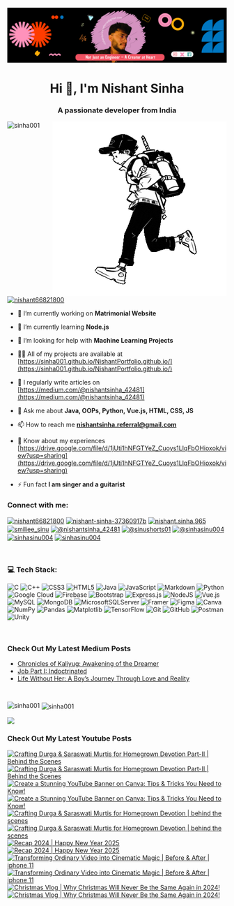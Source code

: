 [![MasterHead](head.png)](https://www.linkedin.com/in/nishant-sinha-37360917b/)


<h1 align="center">Hi 👋, I'm Nishant Sinha</h1>
<h3 align="center">A passionate developer from India</h3>

<img align="right" alt = "Coding" width = "400" src = "runner.gif">

<p align="left"> <img src="https://komarev.com/ghpvc/?username=sinha001&label=Profile%20views&color=0e75b6&style=flat" alt="sinha001" /> </p>


<p align="left"> <a href="https://twitter.com/nishant66821800" target="blank"><img src="https://img.shields.io/twitter/follow/nishant66821800?logo=twitter&style=for-the-badge" alt="nishant66821800" /></a> </p>

- 🔭 I’m currently working on **Matrimonial Website**

- 🌱 I’m currently learning **Node.js**

- 🤝 I’m looking for help with **Machine Learning Projects**

- 👨‍💻 All of my projects are available at [https://sinha001.github.io/NishantPortfolio.github.io/](https://sinha001.github.io/NishantPortfolio.github.io/)

- 📝 I regularly write articles on [https://medium.com/@nishantsinha_42481](https://medium.com/@nishantsinha_42481)

- 💬 Ask me about **Java, OOPs, Python, Vue.js, HTML, CSS, JS**

- 📫 How to reach me **nishantsinha.referral@gmail.com**

- 📄 Know about my experiences [https://drive.google.com/file/d/1jUti1hNFGTYeZ_Cuoys1LlqFbOHioxok/view?usp=sharing](https://drive.google.com/file/d/1jUti1hNFGTYeZ_Cuoys1LlqFbOHioxok/view?usp=sharing)

- ⚡ Fun fact **I am singer and a guitarist**



<h3 align="left">Connect with me:</h3>
<p align="left">
<a href="https://twitter.com/nishant66821800" target="blank"><img align="center" src="https://raw.githubusercontent.com/rahuldkjain/github-profile-readme-generator/master/src/images/icons/Social/twitter.svg" alt="nishant66821800" height="30" width="40" /></a>
<a href="https://linkedin.com/in/nishant-sinha-37360917b" target="blank"><img align="center" src="https://raw.githubusercontent.com/rahuldkjain/github-profile-readme-generator/master/src/images/icons/Social/linked-in-alt.svg" alt="nishant-sinha-37360917b" height="30" width="40" /></a>
<a href="https://fb.com/nishant.sinha.965" target="blank"><img align="center" src="https://raw.githubusercontent.com/rahuldkjain/github-profile-readme-generator/master/src/images/icons/Social/facebook.svg" alt="nishant.sinha.965" height="30" width="40" /></a>
<a href="https://instagram.com/smiliee_sinu" target="blank"><img align="center" src="https://raw.githubusercontent.com/rahuldkjain/github-profile-readme-generator/master/src/images/icons/Social/instagram.svg" alt="smiliee_sinu" height="30" width="40" /></a>
<a href="https://medium.com/@nishantsinha_42481" target="blank"><img align="center" src="https://raw.githubusercontent.com/rahuldkjain/github-profile-readme-generator/master/src/images/icons/Social/medium.svg" alt="@nishantsinha_42481" height="30" width="40" /></a>
<a href="https://www.youtube.com/@sinushorts01" target="blank"><img align="center" src="https://raw.githubusercontent.com/rahuldkjain/github-profile-readme-generator/master/src/images/icons/Social/youtube.svg" alt="@sinushorts01" height="30" width="40" /></a>
<a href="https://www.hackerrank.com/@sinhasinu004" target="blank"><img align="center" src="https://raw.githubusercontent.com/rahuldkjain/github-profile-readme-generator/master/src/images/icons/Social/hackerrank.svg" alt="@sinhasinu004" height="30" width="40" /></a>
<a href="https://www.leetcode.com/sinhasinu004" target="blank"><img align="center" src="https://raw.githubusercontent.com/rahuldkjain/github-profile-readme-generator/master/src/images/icons/Social/leet-code.svg" alt="sinhasinu004" height="30" width="40" /></a>
<a href="https://auth.geeksforgeeks.org/user/sinhasinu004" target="blank"><img align="center" src="https://raw.githubusercontent.com/rahuldkjain/github-profile-readme-generator/master/src/images/icons/Social/geeks-for-geeks.svg" alt="sinhasinu004" height="30" width="40" /></a>
</p>
<br/>

### 💻 Tech Stack:
![C](https://img.shields.io/badge/c-%2300599C.svg?style=for-the-badge&logo=c&logoColor=white) ![C++](https://img.shields.io/badge/c++-%2300599C.svg?style=for-the-badge&logo=c%2B%2B&logoColor=white) ![CSS3](https://img.shields.io/badge/css3-%231572B6.svg?style=for-the-badge&logo=css3&logoColor=white) ![HTML5](https://img.shields.io/badge/html5-%23E34F26.svg?style=for-the-badge&logo=html5&logoColor=white) ![Java](https://img.shields.io/badge/java-%23ED8B00.svg?style=for-the-badge&logo=openjdk&logoColor=white) ![JavaScript](https://img.shields.io/badge/javascript-%23323330.svg?style=for-the-badge&logo=javascript&logoColor=%23F7DF1E) ![Markdown](https://img.shields.io/badge/markdown-%23000000.svg?style=for-the-badge&logo=markdown&logoColor=white) ![Python](https://img.shields.io/badge/python-3670A0?style=for-the-badge&logo=python&logoColor=ffdd54) ![Google Cloud](https://img.shields.io/badge/GoogleCloud-%234285F4.svg?style=for-the-badge&logo=google-cloud&logoColor=white) ![Firebase](https://img.shields.io/badge/firebase-%23039BE5.svg?style=for-the-badge&logo=firebase) ![Bootstrap](https://img.shields.io/badge/bootstrap-%238511FA.svg?style=for-the-badge&logo=bootstrap&logoColor=white) ![Express.js](https://img.shields.io/badge/express.js-%23404d59.svg?style=for-the-badge&logo=express&logoColor=%2361DAFB) ![NodeJS](https://img.shields.io/badge/node.js-6DA55F?style=for-the-badge&logo=node.js&logoColor=white) ![Vue.js](https://img.shields.io/badge/vue.js-%2335495e.svg?style=for-the-badge&logo=vuedotjs&logoColor=%234FC08D) ![MySQL](https://img.shields.io/badge/mysql-4479A1.svg?style=for-the-badge&logo=mysql&logoColor=white) ![MongoDB](https://img.shields.io/badge/MongoDB-%234ea94b.svg?style=for-the-badge&logo=mongodb&logoColor=white) ![MicrosoftSQLServer](https://img.shields.io/badge/Microsoft%20SQL%20Server-CC2927?style=for-the-badge&logo=microsoft%20sql%20server&logoColor=white) ![Framer](https://img.shields.io/badge/Framer-black?style=for-the-badge&logo=framer&logoColor=blue) ![Figma](https://img.shields.io/badge/figma-%23F24E1E.svg?style=for-the-badge&logo=figma&logoColor=white) ![Canva](https://img.shields.io/badge/Canva-%2300C4CC.svg?style=for-the-badge&logo=Canva&logoColor=white) ![NumPy](https://img.shields.io/badge/numpy-%23013243.svg?style=for-the-badge&logo=numpy&logoColor=white) ![Pandas](https://img.shields.io/badge/pandas-%23150458.svg?style=for-the-badge&logo=pandas&logoColor=white) ![Matplotlib](https://img.shields.io/badge/Matplotlib-%23ffffff.svg?style=for-the-badge&logo=Matplotlib&logoColor=black) ![TensorFlow](https://img.shields.io/badge/TensorFlow-%23FF6F00.svg?style=for-the-badge&logo=TensorFlow&logoColor=white) ![Git](https://img.shields.io/badge/git-%23F05033.svg?style=for-the-badge&logo=git&logoColor=white) ![GitHub](https://img.shields.io/badge/github-%23121011.svg?style=for-the-badge&logo=github&logoColor=white) ![Postman](https://img.shields.io/badge/Postman-FF6C37?style=for-the-badge&logo=postman&logoColor=white) ![Unity](https://img.shields.io/badge/unity-%23000000.svg?style=for-the-badge&logo=unity&logoColor=white)

<br/>

### Check Out My Latest Medium Posts

<!-- BLOG-POST-LIST:START -->
- [Chronicles of Kaliyug: Awakening of the Dreamer](https://medium.com/@nishantsinha_42481/chronicles-of-kaliyug-awakening-of-the-dreamer-d237c4a12ab8?source=rss-2def36d1d9b5------2)
- [Job Part I: Indoctrinated](https://medium.com/@nishantsinha_42481/job-part-i-indoctrinated-0ed91957fb44?source=rss-2def36d1d9b5------2)
- [Life Without Her: A Boy’s Journey Through Love and Reality](https://medium.com/@nishantsinha_42481/life-without-her-a-boys-journey-through-love-and-reality-e2a9413a2dfc?source=rss-2def36d1d9b5------2)
<!-- BLOG-POST-LIST:END -->

<br/>

<p><img align="left" src="https://github-readme-stats.vercel.app/api/top-langs?username=sinha001&show_icons=true&theme=dark&locale=en&layout=compact" alt="sinha001" /></p>

<p>&nbsp;<img align="center" src="https://github-readme-stats.vercel.app/api?username=sinha001&show_icons=true&theme=dracula&locale=en" alt="sinha001" /></p>

<p><img align="center" src="https://github-readme-streak-stats.herokuapp.com/?user=sinha001&theme=dark&hide_border=false" /></p>

### Check Out My Latest Youtube Posts

<!-- BEGIN YOUTUBE-CARDS -->
[![Crafting Durga & Saraswati Murtis for Homegrown Devotion Part-II | Behind the Scenes](https://ytcards.demolab.com/?id=A7pasXn7n4c&title=Crafting+Durga+%26+Saraswati+Murtis+for+Homegrown+Devotion+Part-II+%7C+Behind+the+Scenes&lang=en&timestamp=1736420421&background_color=%230d1117&title_color=%23ffffff&stats_color=%23dedede&max_title_lines=2&width=250&border_radius=5&duration=24 "Crafting Durga & Saraswati Murtis for Homegrown Devotion Part-II | Behind the Scenes")](https://www.youtube.com/watch?v=A7pasXn7n4c#gh-dark-mode-only)[![Crafting Durga & Saraswati Murtis for Homegrown Devotion Part-II | Behind the Scenes](https://ytcards.demolab.com/?id=A7pasXn7n4c&title=Crafting+Durga+%26+Saraswati+Murtis+for+Homegrown+Devotion+Part-II+%7C+Behind+the+Scenes&lang=en&timestamp=1736420421&background_color=%23ffffff&title_color=%2324292f&stats_color=%2357606a&max_title_lines=2&width=250&border_radius=5&duration=24 "Crafting Durga & Saraswati Murtis for Homegrown Devotion Part-II | Behind the Scenes")](https://www.youtube.com/watch?v=A7pasXn7n4c#gh-light-mode-only)
[![Create a Stunning YouTube Banner on Canva: Tips & Tricks You Need to Know!](https://ytcards.demolab.com/?id=L9J1J-gtjXU&title=Create+a+Stunning+YouTube+Banner+on+Canva%3A+Tips+%26+Tricks+You+Need+to+Know%21&lang=en&timestamp=1736269206&background_color=%230d1117&title_color=%23ffffff&stats_color=%23dedede&max_title_lines=2&width=250&border_radius=5&duration=864 "Create a Stunning YouTube Banner on Canva: Tips & Tricks You Need to Know!")](https://www.youtube.com/watch?v=L9J1J-gtjXU#gh-dark-mode-only)[![Create a Stunning YouTube Banner on Canva: Tips & Tricks You Need to Know!](https://ytcards.demolab.com/?id=L9J1J-gtjXU&title=Create+a+Stunning+YouTube+Banner+on+Canva%3A+Tips+%26+Tricks+You+Need+to+Know%21&lang=en&timestamp=1736269206&background_color=%23ffffff&title_color=%2324292f&stats_color=%2357606a&max_title_lines=2&width=250&border_radius=5&duration=864 "Create a Stunning YouTube Banner on Canva: Tips & Tricks You Need to Know!")](https://www.youtube.com/watch?v=L9J1J-gtjXU#gh-light-mode-only)
[![Crafting Durga & Saraswati Murtis for Homegrown Devotion | behind the scenes](https://ytcards.demolab.com/?id=bklNi3Ywt6I&title=Crafting+Durga+%26+Saraswati+Murtis+for+Homegrown+Devotion+%7C+behind+the+scenes&lang=en&timestamp=1736161250&background_color=%230d1117&title_color=%23ffffff&stats_color=%23dedede&max_title_lines=2&width=250&border_radius=5&duration=24 "Crafting Durga & Saraswati Murtis for Homegrown Devotion | behind the scenes")](https://www.youtube.com/watch?v=bklNi3Ywt6I#gh-dark-mode-only)[![Crafting Durga & Saraswati Murtis for Homegrown Devotion | behind the scenes](https://ytcards.demolab.com/?id=bklNi3Ywt6I&title=Crafting+Durga+%26+Saraswati+Murtis+for+Homegrown+Devotion+%7C+behind+the+scenes&lang=en&timestamp=1736161250&background_color=%23ffffff&title_color=%2324292f&stats_color=%2357606a&max_title_lines=2&width=250&border_radius=5&duration=24 "Crafting Durga & Saraswati Murtis for Homegrown Devotion | behind the scenes")](https://www.youtube.com/watch?v=bklNi3Ywt6I#gh-light-mode-only)
[![Recap 2024 | Happy New Year 2025](https://ytcards.demolab.com/?id=KRhjq5yZSoc&title=Recap+2024+%7C+Happy+New+Year+2025&lang=en&timestamp=1735669500&background_color=%230d1117&title_color=%23ffffff&stats_color=%23dedede&max_title_lines=2&width=250&border_radius=5&duration=13 "Recap 2024 | Happy New Year 2025")](https://www.youtube.com/watch?v=KRhjq5yZSoc#gh-dark-mode-only)[![Recap 2024 | Happy New Year 2025](https://ytcards.demolab.com/?id=KRhjq5yZSoc&title=Recap+2024+%7C+Happy+New+Year+2025&lang=en&timestamp=1735669500&background_color=%23ffffff&title_color=%2324292f&stats_color=%2357606a&max_title_lines=2&width=250&border_radius=5&duration=13 "Recap 2024 | Happy New Year 2025")](https://www.youtube.com/watch?v=KRhjq5yZSoc#gh-light-mode-only)
[![Transforming Ordinary Video into Cinematic Magic | Before & After | iphone 11](https://ytcards.demolab.com/?id=fKaXEQkqYYQ&title=Transforming+Ordinary+Video+into+Cinematic+Magic+%7C+Before+%26+After+%7C+iphone+11&lang=en&timestamp=1735465644&background_color=%230d1117&title_color=%23ffffff&stats_color=%23dedede&max_title_lines=2&width=250&border_radius=5&duration=12 "Transforming Ordinary Video into Cinematic Magic | Before & After | iphone 11")](https://www.youtube.com/watch?v=fKaXEQkqYYQ#gh-dark-mode-only)[![Transforming Ordinary Video into Cinematic Magic | Before & After | iphone 11](https://ytcards.demolab.com/?id=fKaXEQkqYYQ&title=Transforming+Ordinary+Video+into+Cinematic+Magic+%7C+Before+%26+After+%7C+iphone+11&lang=en&timestamp=1735465644&background_color=%23ffffff&title_color=%2324292f&stats_color=%2357606a&max_title_lines=2&width=250&border_radius=5&duration=12 "Transforming Ordinary Video into Cinematic Magic | Before & After | iphone 11")](https://www.youtube.com/watch?v=fKaXEQkqYYQ#gh-light-mode-only)
[![Christmas Vlog | Why Christmas Will Never Be the Same Again in 2024!](https://ytcards.demolab.com/?id=C1YRit8wnUE&title=Christmas+Vlog+%7C+Why+Christmas+Will+Never+Be+the+Same+Again+in+2024%21&lang=en&timestamp=1735237809&background_color=%230d1117&title_color=%23ffffff&stats_color=%23dedede&max_title_lines=2&width=250&border_radius=5&duration=51 "Christmas Vlog | Why Christmas Will Never Be the Same Again in 2024!")](https://www.youtube.com/watch?v=C1YRit8wnUE#gh-dark-mode-only)[![Christmas Vlog | Why Christmas Will Never Be the Same Again in 2024!](https://ytcards.demolab.com/?id=C1YRit8wnUE&title=Christmas+Vlog+%7C+Why+Christmas+Will+Never+Be+the+Same+Again+in+2024%21&lang=en&timestamp=1735237809&background_color=%23ffffff&title_color=%2324292f&stats_color=%2357606a&max_title_lines=2&width=250&border_radius=5&duration=51 "Christmas Vlog | Why Christmas Will Never Be the Same Again in 2024!")](https://www.youtube.com/watch?v=C1YRit8wnUE#gh-light-mode-only)
<!-- END YOUTUBE-CARDS -->
